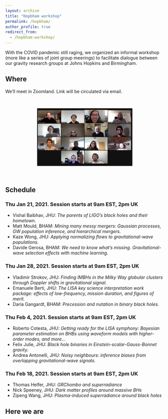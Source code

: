 ```yaml
---
layout: archive
title: "Hopbham workshop"
permalink: /hopbham/
author_profile: true
redirect_from:
  - /hopbham-workshop/
---
```



With the COVID pandemic still raging, we organized an informal workshop (more like a series of joint group meerings) to facilitate dialogue between our gravity research groups at Johns Hopkins and Birmingham.

## Where

We’ll meet in Zoomland. Link will be circulated via email.

<br>

<p style="text-align: center;">
  <img src="/images/hopbham_workshop.jpg" alt="Thuram workshop" style="max-width: 60%; height: auto;" />
</p>

<br>


## Schedule

### Thu Jan 21, 2021. Session starts at 9am EST, 2pm UK

- Vishal Baibhav, JHU: *The parents of LIGO’s black holes and their hometown.*
- Matt Mould, BHAM: *Mining many messy mergers: Gaussian processes, GW population inference, and hierarchical mergers.*
- Kaze Wong, JHU: *Applying normalizing flows to gravitational-wave populations.*
- Davide Gerosa, BHAM: *We need to know what’s missing. Gravitational-wave selection effects with machine learning.*

### Thu Jan 28, 2021. Session starts at 9am EST, 2pm UK

- Vladimir Strokov, JHU: *Finding IMBHs in the Milky Way globular clusters through Doppler shifts in gravitational signal.*
- Emanuele Berti, JHU: *The LISA key science interpretation work package: effects of low-frequency, mission duration, and figures of merit.*
- Daria Gangardt, BHAM: *Precession and nutation in binary black holes.*

### Thu Feb 4, 2021. Session starts at 9am EST, 2pm UK

- Roberto Cotesta, JHU: *Getting ready for the LISA symphony: Bayesian parameter estimation on BHBs using waveform models with higher-order modes, and more…*
- Felix Julie, JHU: *Black hole binaries in Einstein-scalar-Gauss-Bonnet gravity.*
- Andrea Antonelli, JHU: *Noisy neighbours: inference biases from overlapping gravitational-wave signals.*

### Thu Feb 18, 2021. Session starts at 9am EST, 2pm UK

- Thomas Helfer, JHU: *GRChombo and superradiance*
- Nick Speeney, JHU: *Dark matter profiles around massive BHs*
- Zipeng Wang, JHU: *Plasma-induced superradiance around black holes*

## Here we are

